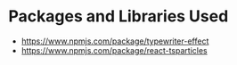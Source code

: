 # Packages and Libraries Used

- https://www.npmjs.com/package/typewriter-effect
- https://www.npmjs.com/package/react-tsparticles
